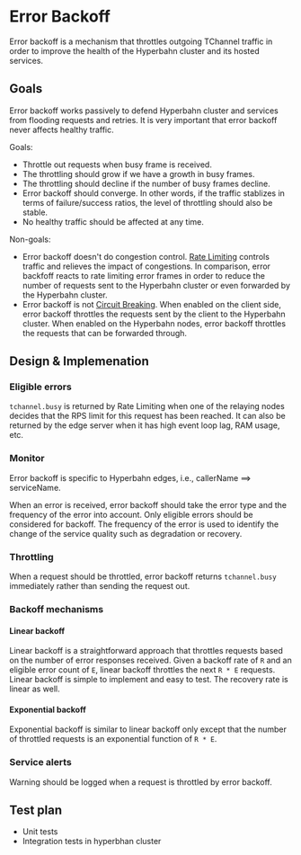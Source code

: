 # Error Backoff

Error backoff is a mechanism that throttles outgoing TChannel traffic in order to improve the
health of the Hyperbahn cluster and its hosted services.


## Goals

Error backoff works passively to defend Hyperbahn cluster and services from flooding requests and retries.
It is very important that error backoff never affects healthy traffic.

Goals:

* Throttle out requests when busy frame is received.
* The throttling should grow if we have a growth in busy frames.
* The throttling should decline if the number of busy frames decline.
* Error backoff should converge. In other words, if the traffic stablizes in terms of failure/success
  ratios, the level of throttling should also be stable.
* No healthy traffic should be affected at any time. 

Non-goals:

* Error backoff doesn't do congestion control. [Rate Limiting](./rate-limiting.md) controls traffic and
  relieves the impact of congestions. In comparison, error backfoff reacts to rate limiting error frames
  in order to reduce the number of requests sent to the Hyperbahn cluster or even forwarded by the
  Hyperbahn cluster.
* Error backoff is not [Circuit Breaking](./circuit-breaking.md). When enabled on the client side, 
  error backoff throttles the requests sent by the client to the Hyperbahn cluster. When enabled
  on the Hyperbahn nodes, error backoff throttles the requests that can be forwarded through.


## Design & Implemenation

### Eligible errors

`tchannel.busy` is returned by Rate Limiting when one of the relaying nodes decides that the RPS limit for this
request has been reached. It can also be returned by the edge server when it has high event loop lag, RAM usage,
etc.


### Monitor 
Error backoff is specific to Hyperbahn edges, i.e., callerName ==> serviceName.

When an error is received, error backoff should take the error type and the frequency of the error into account.
Only eligible errors should be considered for backoff. The frequency of the error is used to
identify the change of the service quality such as degradation or recovery.

### Throttling
When a request should be throttled, error backoff returns `tchannel.busy` immediately rather than sending the request
out.


### Backoff mechanisms

#### Linear backoff
Linear backoff is a straightforward approach that throttles requests based on the number of error responses received.
Given a backoff rate of `R` and an eligible error count of `E`, linear backoff throttles the next `R * E` requests.
Linear backoff is simple to implement and easy to test. The recovery rate is linear as well. 

#### Exponential backoff
Exponential backoff is similar to linear backoff only except that the number of throttled requests is an exponential
function of `R * E`.

### Service alerts
Warning should be logged when a request is throttled by error backoff.


## Test plan
* Unit tests
* Integration tests in hyperbhan cluster
